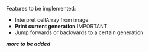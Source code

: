 Features to be implemented:
*  Interpret cellArray from image
*  **Print current generation** IMPORTANT
*  Jump forwards or backwards to a certain generation

***more to be added***